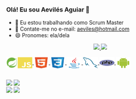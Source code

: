 ### Olá! Eu sou Aevilés Aguiar 👋


- 🔭 Eu estou trabalhando como Scrum Master
- 💬 Contate-me no e-mail: aeviles@hotmail.com
- 😄 Pronomes: ela/dela



<div align="center">
  <a href="https://github.com/aevilesaguiar">
  <img height="180em" src="https://github-readme-stats.vercel.app/api?username=aevilesaguiar&show_icons=true&theme=dracula&include_all_commits=true&count_private=true"/>
  <img height="180em" src="https://github-readme-stats.vercel.app/api/top-langs/?username=aevilesaguiar&layout=compact&langs_count=7&theme=dracula"/>
</div>
  
<div style="display: inline_block"><br>
  <img align="center" alt="Aeviles-JavaScript" height="30" width="40" src="https://raw.githubusercontent.com/devicons/devicon/master/icons/javascript/javascript-plain.svg">
  <img align="center" alt="Aeviles-HTML" height="30" width="40" src="https://raw.githubusercontent.com/devicons/devicon/master/icons/html5/html5-original.svg">
  <img align="center" alt="Aeviles-CSS" height="30" width="40" src="https://raw.githubusercontent.com/devicons/devicon/master/icons/css3/css3-original.svg">
  <img align="center" alt="Aeviles-Java" height="30" width="40" src="https://raw.githubusercontent.com/devicons/devicon/master/icons/java/java-original.svg">
  <img align="center" alt="Aeviles-SQL" height="30" width="40" src="https://raw.githubusercontent.com/devicons/devicon/master/icons/mysql/mysql-original.svg">
   <img align="center" alt="Aeviles-PHP" height="30" width="40" src="https://raw.githubusercontent.com/devicons/devicon/master/icons/php/php-original.svg">

   <img align="center" alt="Aeviles-android" height="30" width="40" src="https://raw.githubusercontent.com/devicons/devicon/master/icons/android/android-original.svg">
<img align="left" alt="Aeviles-springBoot" width="30px" src="https://raw.githubusercontent.com/github/explore/80688e429a7d4ef2fca1e82350fe8e3517d3494d/topics/spring-boot/spring-boot.png" />
</div>
  
  ##
 
<div> 

  <a href="https://www.instagram.com/aevilesaguiar/" target="_blank"><img src="https://img.shields.io/badge/-Instagram-%23E4405F?style=for-the-badge&logo=instagram&logoColor=white" target="_blank"></a>
 <a href="https://discord.gg/" target="_blank"><img src="https://img.shields.io/badge/Discord-7289DA?style=for-the-badge&logo=discord&logoColor=white" target="_blank"></a>  
<a href = "mailto:estudate04@gmail.com"><img src="https://img.shields.io/badge/-Gmail-%23333?style=for-the-badge&logo=gmail&logoColor=white" target="_blank"></a>
<a href="https://www.linkedin.com/in/aeviles-aguiar-silva/" target="_blank"><img src="https://img.shields.io/badge/-LinkedIn-%230077B5?style=for-the-badge&logo=linkedin&logoColor=white" target="_blank"></a> 
  
 
</div>
